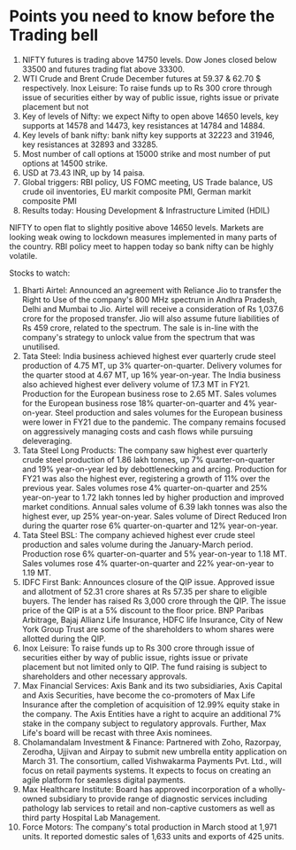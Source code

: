 # Points you need to know before the Trading bell

1. NIFTY futures is trading above 14750 levels. Dow Jones closed below 33500 and futures trading flat above 33300.
2. WTI Crude and Brent Crude December futures at 59.37 & 62.70 $ respectively. Inox Leisure: To raise funds up to Rs 300 crore through issue of securities either by way of public issue, rights issue or private placement but not
3. Key of levels of Nifty: we expect Nifty to open above 14650 levels, key supports at 14578 and 14473, key resistances at 14784 and 14884.
4. Key levels of bank nifty: bank nifty key supports at 32223 and 31946, key resistances at 32893 and 33285.
5. Most number of call options at 15000 strike and most number of put options at 14500 strike.
6. USD at 73.43 INR, up by 14 paisa.
7. Global triggers: RBI policy, US FOMC meeting, US Trade balance, US crude oil inventories, EU markit composite PMI, German markit composite PMI
8. Results today: Housing Development & Infrastructure Limited (HDIL)

NIFTY to open flat to slightly positive above 14650 levels. Markets are looking weak owing to lockdown measures implemented in many parts of the country. RBI policy meet to happen today so bank nifty can be highly volatile.

Stocks to watch:
1. Bharti Airtel: Announced an agreement with Reliance Jio to transfer the Right to Use of the company's 800 MHz spectrum in Andhra Pradesh, Delhi and Mumbai to Jio. Airtel will receive a consideration of Rs 1,037.6 crore for the proposed transfer. Jio will also assume future liabilities of Rs 459 crore, related to the spectrum. The sale is in-line with the company's strategy to unlock value from the spectrum that was unutilised.
2. Tata Steel: India business achieved highest ever quarterly crude steel production of 4.75 MT, up 3% quarter-on-quarter. Delivery volumes for the quarter stood at 4.67 MT, up 16% year-on-year. The India business also achieved highest ever delivery volume of 17.3 MT in FY21. Production for the European business rose to 2.65 MT. Sales volumes for the European business rose 18% quarter-on-quarter and 4% year-on-year. Steel production and sales volumes for the European business were lower in FY21 due to the pandemic. The company remains focused on aggressively managing costs and cash flows while pursuing deleveraging.
3. Tata Steel Long Products: The company saw highest ever quarterly crude steel production of 1.86 lakh tonnes, up 7% quarter-on-quarter and 19% year-on-year led by debottlenecking and arcing. Production for FY21 was also the highest ever, registering a growth of 11% over the previous year. Sales volumes rose 4% quarter-on-quarter and 25% year-on-year to 1.72 lakh tonnes led by higher production and improved market conditions. Annual sales volume of 6.39 lakh tonnes was also the highest ever, up 25% year-on-year. Sales volume of Direct Reduced Iron during the quarter rose 6% quarter-on-quarter and 12% year-on-year.
4. Tata Steel BSL: The company achieved highest ever crude steel production and sales volume during the January-March period. Production rose 6% quarter-on-quarter and 5% year-on-year to 1.18 MT. Sales volumes rose 4% quarter-on-quarter and 22% year-on-year to 1.19 MT.
5. IDFC First Bank: Announces closure of the QIP issue. Approved issue and allotment of 52.31 crore shares at Rs 57.35 per share to eligible buyers. The lender has raised Rs 3,000 crore through the QIP. The issue price of the QIP is at a 5% discount to the floor price. BNP Paribas Arbitrage, Bajaj Allianz Life Insurance, HDFC life Insurance, City of New York Group Trust are some of the shareholders to whom shares were allotted during the QIP.
6. Inox Leisure: To raise funds up to Rs 300 crore through issue of securities either by way of public issue, rights issue or private placement but not limited only to QIP. The fund raising is subject to shareholders and other necessary approvals.
7. Max Financial Services: Axis Bank and its two subsidiaries, Axis Capital and Axis Securities, have become the co-promoters of Max Life Insurance after the completion of acquisition of 12.99% equity stake in the company. The Axis Entities have a right to acquire an additional 7% stake in the company subject to regulatory approvals. Further, Max Life's board will be recast with three Axis nominees.
8. Cholamandalam Investment & Finance: Partnered with Zoho, Razorpay, Zerodha, Ujjivan and Airpay to submit new umbrella entity application on March 31. The consortium, called Vishwakarma Payments Pvt. Ltd., will focus on retail payments systems. It expects to focus on creating an agile platform for seamless digital payments.
9. Max Healthcare Institute: Board has approved incorporation of a wholly-owned subsidiary to provide range of diagnostic services including pathology lab services to retail and non-captive customers as well as third party Hospital Lab Management.
10. Force Motors: The company's total production in March stood at 1,971 units. It reported domestic sales of 1,633 units and exports of 425 units.
